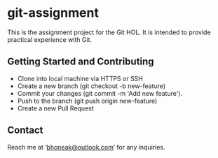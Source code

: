 # git-assignment

This is the assignment project for the Git HOL. It is intended to provide practical experience with Git.


## Getting Started and Contributing 

- Clone into local machine via HTTPS or SSH
- Create a new branch (git checkout -b new-feature)
- Commit your changes (git commit -m 'Add new feature').
- Push to the branch (git push origin new-feature)
- Create a new Pull Request


## Contact 

Reach me at ‘bhoneak@outlook.com’ for any inquiries.